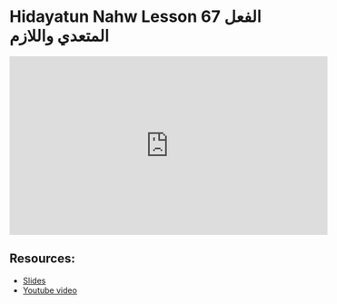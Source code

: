 # Hidayatun Nahw Lesson 67 الفعل المتعدي واللازم            

<iframe width="560" height="315" src="https://www.youtube-nocookie.com/embed/A5Lbg9VFxHY?start=0" frameborder="0" allow="accelerometer; autoplay; encrypted-media; gyroscope; picture-in-picture" allowfullscreen="allowfullscreen"></iframe><BR>



## Resources:
- [Slides](https://github.com/arshare/resources_balagha_pdfs)
- [Youtube video](https://www.youtube.com/watch?v=A5Lbg9VFxHY&list=PLzn0qdi6JpdtdAyaM2yvvY1Yk9i4EpLHD&index=130)

